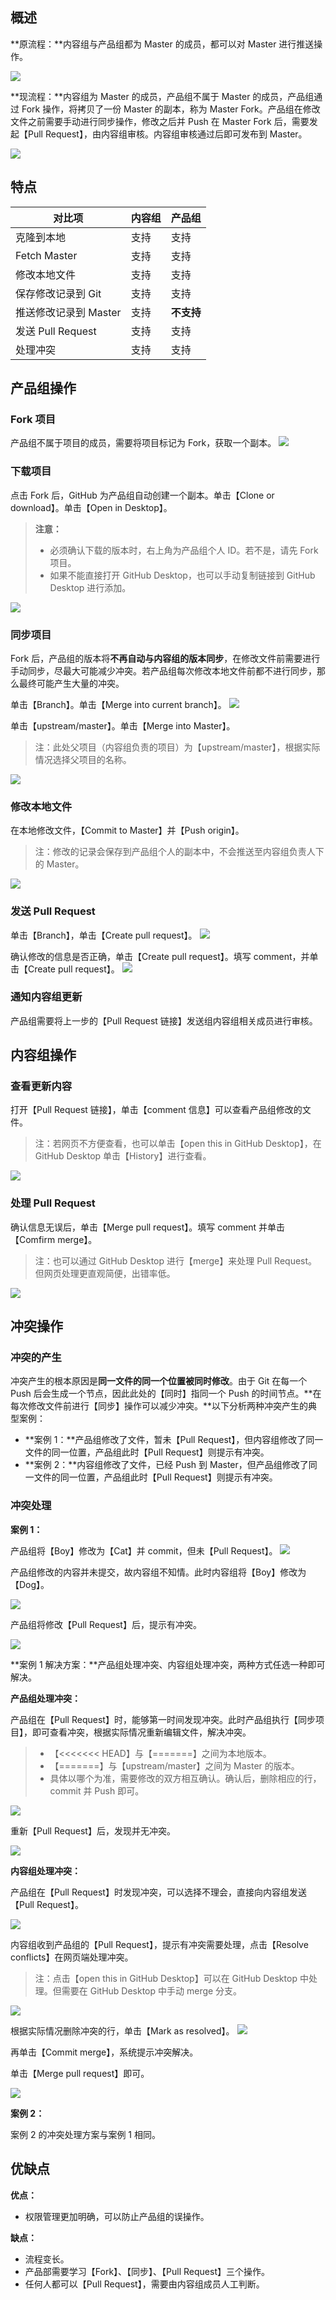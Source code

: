 ## 概述

**原流程：**内容组与产品组都为 Master 的成员，都可以对 Master 进行推送操作。

![](https://main.qcloudimg.com/raw/2a845f6c064a200e8721e5fc24957c73.png)

**现流程：**内容组为 Master 的成员，产品组不属于 Master 的成员，产品组通过 Fork 操作，将拷贝了一份 Master 的副本，称为 Master Fork。产品组在修改文件之前需要手动进行同步操作，修改之后并 Push 在 Master Fork 后，需要发起【Pull Request】，由内容组审核。内容组审核通过后即可发布到 Master。

![](https://main.qcloudimg.com/raw/075be69601189b8ad10adff8b7687728.png)

## 特点

| 对比项 | 内容组 | 产品组 |
| --- | --- | --- |
| 克隆到本地 | 支持 | 支持 |
| Fetch Master | 支持 | 支持 |
| 修改本地文件 | 支持 | 支持 |
| 保存修改记录到 Git | 支持 | 支持 |
| 推送修改记录到 Master | 支持 | **不支持** |
| 发送 Pull Request | 支持 | 支持 |
| 处理冲突 | 支持 | 支持 |

## 产品组操作

### Fork 项目

产品组不属于项目的成员，需要将项目标记为 Fork，获取一个副本。
![](https://main.qcloudimg.com/raw/88b29400a41fc2943e9f46114344302d.png)

### 下载项目

点击 Fork 后，GitHub 为产品组自动创建一个副本。单击【Clone or download】。单击【Open in Desktop】。

> **注意：**
> - 必须确认下载的版本时，右上角为产品组个人 ID。若不是，请先 Fork 项目。
> - 如果不能直接打开 GitHub Desktop，也可以手动复制链接到 GitHub Desktop 进行添加。

![](https://main.qcloudimg.com/raw/9343a125457e7d82f5808fc312d8c3f7.png)

### 同步项目

Fork 后，产品组的版本将**不再自动与内容组的版本同步**，在修改文件前需要进行手动同步，尽最大可能减少冲突。若产品组每次修改本地文件前都不进行同步，那么最终可能产生大量的冲突。

单击【Branch】。单击【Merge into current branch】。
![](https://main.qcloudimg.com/raw/26c66ed25cad0d0aa225c19ca333e5f8.png)

单击【upstream/master】。单击【Merge into Master】。

>注：此处父项目（内容组负责的项目）为【upstream/master】，根据实际情况选择父项目的名称。

![](https://main.qcloudimg.com/raw/75898245bb548978f0530eb0e6d23f02.png)

### 修改本地文件

在本地修改文件，【Commit to Master】并【Push origin】。

>注：修改的记录会保存到产品组个人的副本中，不会推送至内容组负责人下的 Master。

![](https://main.qcloudimg.com/raw/b0ceaa51e5db2cfe1964813ba38a911e.png)

### 发送 Pull Request

单击【Branch】，单击【Create pull request】。
![](https://main.qcloudimg.com/raw/6a67e9a99d5a0428ad89e70214718a5b.png)

确认修改的信息是否正确，单击【Create pull request】。填写 comment，并单击【Create pull request】。
![](https://main.qcloudimg.com/raw/f1daaec9618ab39e8323cf447a5be007.png)

### 通知内容组更新

产品组需要将上一步的【Pull Request 链接】发送组内容组相关成员进行审核。

## 内容组操作

### 查看更新内容

打开【Pull Request 链接】，单击【comment 信息】可以查看产品组修改的文件。

>注：若网页不方便查看，也可以单击【open this in GitHub Desktop】，在 GitHub Desktop 单击【History】进行查看。

![](https://main.qcloudimg.com/raw/ab05e2597d1401836c7f2f3d15343972.png)

### 处理 Pull Request

确认信息无误后，单击【Merge pull request】。填写 comment 并单击【Comfirm merge】。

>注：也可以通过 GitHub Desktop 进行【merge】来处理 Pull Request。但网页处理更直观简便，出错率低。

![](https://main.qcloudimg.com/raw/4e1db731605f9a48dedc8f8e2f258a48.png)

## 冲突操作

### 冲突的产生

冲突产生的根本原因是**同一文件的同一个位置被同时修改**。由于 Git 在每一个 Push 后会生成一个节点，因此此处的【同时】指同一个 Push 的时间节点。**在每次修改文件前进行【同步】操作可以减少冲突。**以下分析两种冲突产生的典型案例：
- **案例 1：**产品组修改了文件，暂未【Pull Request】，但内容组修改了同一文件的同一位置，产品组此时【Pull Request】则提示有冲突。
- **案例 2：**内容组修改了文件，已经 Push 到 Master，但产品组修改了同一文件的同一位置，产品组此时【Pull Request】则提示有冲突。

### 冲突处理

**案例 1：**

产品组将【Boy】修改为【Cat】并 commit，但未【Pull Request】。
![](https://main.qcloudimg.com/raw/01b59b7363ef904f2d4034c6b506a5ad.png)

产品组修改的内容并未提交，故内容组不知情。此时内容组将【Boy】修改为【Dog】。

![](https://main.qcloudimg.com/raw/14ab783391e494c31ad20caf4d6841ad.png)

产品组将修改【Pull Request】后，提示有冲突。

![](https://main.qcloudimg.com/raw/5c1b923f9b1679972a6fe48b26a2dad8.png)

**案例 1 解决方案：**产品组处理冲突、内容组处理冲突，两种方式任选一种即可解决。

**产品组处理冲突：**

产品组在【Pull Request】时，能够第一时间发现冲突。此时产品组执行【同步项目】，即可查看冲突，根据实际情况重新编辑文件，解决冲突。

> - 【<<<<<<< HEAD】与【=======】之间为本地版本。
> - 【=======】与【upstream/master】之间为 Master 的版本。
> - 具体以哪个为准，需要修改的双方相互确认。确认后，删除相应的行，commit 并 Push 即可。

![](https://main.qcloudimg.com/raw/3ec10246087c4fc85cf4827c692c11af.png)

重新【Pull Request】后，发现并无冲突。

![](https://main.qcloudimg.com/raw/8f1617187d3a67b464853b52919e100b.png)

**内容组处理冲突：**

产品组在【Pull Request】时发现冲突，可以选择不理会，直接向内容组发送【Pull Request】。

![](https://main.qcloudimg.com/raw/72d024136dd9b64097bf7f5ff4bb73f8.png)

内容组收到产品组的【Pull Request】，提示有冲突需要处理，点击【Resolve conflicts】在网页端处理冲突。

>注：点击【open this in GitHub Desktop】可以在 GitHub Desktop 中处理。但需要在 GitHub Desktop 中手动 merge 分支。

![](https://main.qcloudimg.com/raw/df04723fbeab96c365f73cb4dfb2d826.png)

根据实际情况删除冲突的行，单击【Mark as resolved】。
![](https://main.qcloudimg.com/raw/7c6147da4aded9ab61f03a66be16bbfd.png)

再单击【Commit merge】，系统提示冲突解决。

单击【Merge pull request】即可。

![](https://main.qcloudimg.com/raw/e94381b0e00f93d1247bec6be74b18d8.png)

**案例 2：**

案例 2 的冲突处理方案与案例 1 相同。

## 优缺点

**优点：**

- 权限管理更加明确，可以防止产品组的误操作。

**缺点：**

- 流程变长。
- 产品部需要学习【Fork】、【同步】、【Pull Request】三个操作。
- 任何人都可以【Pull Request】，需要由内容组成员人工判断。
